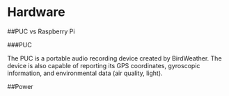 # Hardware

##PUC vs Raspberry Pi

###PUC

The PUC is a portable audio recording device created by BirdWeather. The device is also capable of reporting its GPS coordinates, gyroscopic information, and environmental data (air quality, light).

##Power

